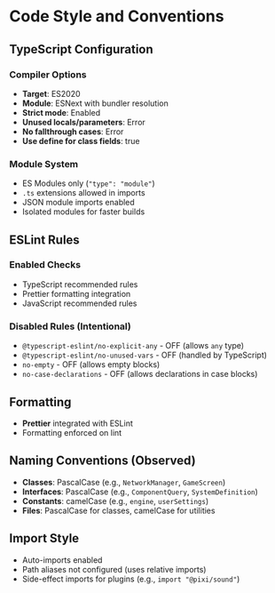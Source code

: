 # Code Style and Conventions

## TypeScript Configuration

### Compiler Options
- **Target**: ES2020
- **Module**: ESNext with bundler resolution
- **Strict mode**: Enabled
- **Unused locals/parameters**: Error
- **No fallthrough cases**: Error
- **Use define for class fields**: true

### Module System
- ES Modules only (`"type": "module"`)
- `.ts` extensions allowed in imports
- JSON module imports enabled
- Isolated modules for faster builds

## ESLint Rules

### Enabled Checks
- TypeScript recommended rules
- Prettier formatting integration
- JavaScript recommended rules

### Disabled Rules (Intentional)
- `@typescript-eslint/no-explicit-any` - OFF (allows `any` type)
- `@typescript-eslint/no-unused-vars` - OFF (handled by TypeScript)
- `no-empty` - OFF (allows empty blocks)
- `no-case-declarations` - OFF (allows declarations in case blocks)

## Formatting
- **Prettier** integrated with ESLint
- Formatting enforced on lint

## Naming Conventions (Observed)
- **Classes**: PascalCase (e.g., `NetworkManager`, `GameScreen`)
- **Interfaces**: PascalCase (e.g., `ComponentQuery`, `SystemDefinition`)
- **Constants**: camelCase (e.g., `engine`, `userSettings`)
- **Files**: PascalCase for classes, camelCase for utilities

## Import Style
- Auto-imports enabled
- Path aliases not configured (uses relative imports)
- Side-effect imports for plugins (e.g., `import "@pixi/sound"`)

